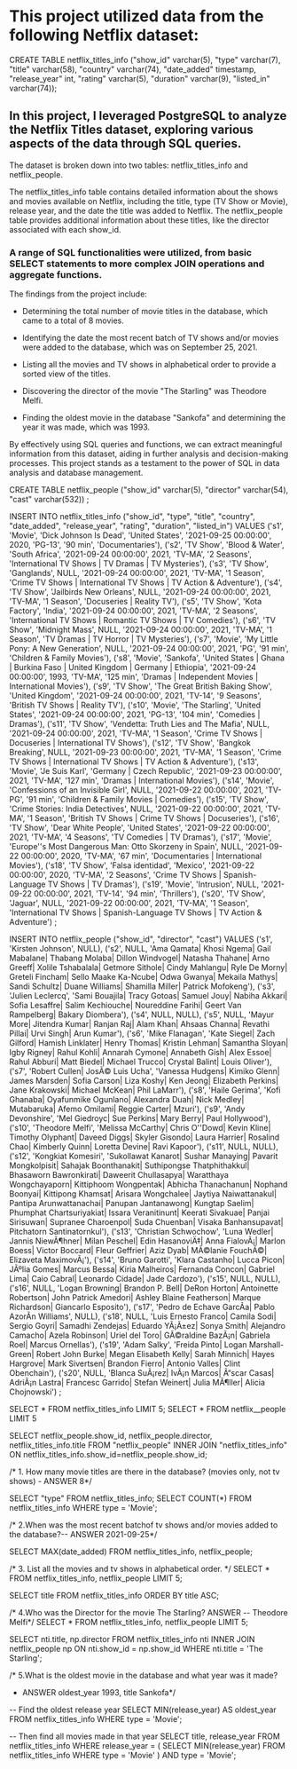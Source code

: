 # This project utilized data from the following Netflix dataset: 
CREATE TABLE netflix_titles_info
("show_id" varchar(5), "type" varchar(7), "title" varchar(58), "country" varchar(74), "date_added" timestamp, "release_year" int, 
"rating" varchar(5), "duration" varchar(9), "listed_in" varchar(74));

## In this project, I leveraged PostgreSQL to analyze the Netflix Titles dataset, exploring various aspects of the data through SQL queries. 
The dataset is broken down into two tables: netflix_titles_info and netflix_people.

The netflix_titles_info table contains detailed information about the shows and movies available on Netflix, including the title,
type (TV Show or Movie), release year, and the date the title was added to Netflix.
The netflix_people table provides additional information about these titles, like the director associated with each show_id.

### A range of SQL functionalities were utilized, from basic SELECT statements to more complex JOIN operations and aggregate functions. 
The findings from the project include:

- Determining the total number of movie titles in the database, which came to a total of 8 movies.

- Identifying the date the most recent batch of TV shows and/or movies were added to the database, which was on September 25, 2021.

- Listing all the movies and TV shows in alphabetical order to provide a sorted view of the titles.

- Discovering the director of the movie "The Starling" was Theodore Melfi.

- Finding the oldest movie in the database "Sankofa" and determining the year it was made, which was 1993.

By effectively using SQL queries and functions, we can extract meaningful information from this dataset, aiding in further analysis and 
decision-making processes. This project stands as a testament to the power of SQL in data analysis and database management.


CREATE TABLE netflix_people
    ("show_id" varchar(5), "director" varchar(54), "cast" varchar(532))
;
    
INSERT INTO netflix_titles_info
    ("show_id", "type", "title", "country", "date_added", "release_year", "rating", "duration", "listed_in")
VALUES
    ('s1', 'Movie', 'Dick Johnson Is Dead', 'United States', '2021-09-25 00:00:00', 2020, 'PG-13', '90 min', 'Documentaries'),
    ('s2', 'TV Show', 'Blood & Water', 'South Africa', '2021-09-24 00:00:00', 2021, 'TV-MA', '2 Seasons', 'International TV Shows | TV Dramas | TV Mysteries'),
    ('s3', 'TV Show', 'Ganglands', NULL, '2021-09-24 00:00:00', 2021, 'TV-MA', '1 Season', 'Crime TV Shows | International TV Shows | TV Action & Adventure'),
    ('s4', 'TV Show', 'Jailbirds New Orleans', NULL, '2021-09-24 00:00:00', 2021, 'TV-MA', '1 Season', 'Docuseries | Reality TV'),
    ('s5', 'TV Show', 'Kota Factory', 'India', '2021-09-24 00:00:00', 2021, 'TV-MA', '2 Seasons', 'International TV Shows | Romantic TV Shows | TV Comedies'),
    ('s6', 'TV Show', 'Midnight Mass', NULL, '2021-09-24 00:00:00', 2021, 'TV-MA', '1 Season', 'TV Dramas | TV Horror | TV Mysteries'),
    ('s7', 'Movie', 'My Little Pony: A New Generation', NULL, '2021-09-24 00:00:00', 2021, 'PG', '91 min', 'Children & Family Movies'),
    ('s8', 'Movie', 'Sankofa', 'United States | Ghana | Burkina Faso | United Kingdom | Germany | Ethiopia', '2021-09-24 00:00:00', 1993, 'TV-MA', '125 min', 'Dramas | Independent Movies | International Movies'),
    ('s9', 'TV Show', 'The Great British Baking Show', 'United Kingdom', '2021-09-24 00:00:00', 2021, 'TV-14', '9 Seasons', 'British TV Shows | Reality TV'),
    ('s10', 'Movie', 'The Starling', 'United States', '2021-09-24 00:00:00', 2021, 'PG-13', '104 min', 'Comedies | Dramas'),
    ('s11', 'TV Show', 'Vendetta: Truth  Lies and The Mafia', NULL, '2021-09-24 00:00:00', 2021, 'TV-MA', '1 Season', 'Crime TV Shows | Docuseries | International TV Shows'),
    ('s12', 'TV Show', 'Bangkok Breaking', NULL, '2021-09-23 00:00:00', 2021, 'TV-MA', '1 Season', 'Crime TV Shows | International TV Shows | TV Action & Adventure'),
    ('s13', 'Movie', 'Je Suis Karl', 'Germany | Czech Republic', '2021-09-23 00:00:00', 2021, 'TV-MA', '127 min', 'Dramas | International Movies'),
    ('s14', 'Movie', 'Confessions of an Invisible Girl', NULL, '2021-09-22 00:00:00', 2021, 'TV-PG', '91 min', 'Children & Family Movies | Comedies'),
    ('s15', 'TV Show', 'Crime Stories: India Detectives', NULL, '2021-09-22 00:00:00', 2021, 'TV-MA', '1 Season', 'British TV Shows | Crime TV Shows | Docuseries'),
    ('s16', 'TV Show', 'Dear White People', 'United States', '2021-09-22 00:00:00', 2021, 'TV-MA', '4 Seasons', 'TV Comedies | TV Dramas'),
    ('s17', 'Movie', 'Europe''s Most Dangerous Man: Otto Skorzeny in Spain', NULL, '2021-09-22 00:00:00', 2020, 'TV-MA', '67 min', 'Documentaries | International Movies'),
    ('s18', 'TV Show', 'Falsa identidad', 'Mexico', '2021-09-22 00:00:00', 2020, 'TV-MA', '2 Seasons', 'Crime TV Shows | Spanish-Language TV Shows | TV Dramas'),
    ('s19', 'Movie', 'Intrusion', NULL, '2021-09-22 00:00:00', 2021, 'TV-14', '94 min', 'Thrillers'),
    ('s20', 'TV Show', 'Jaguar', NULL, '2021-09-22 00:00:00', 2021, 'TV-MA', '1 Season', 'International TV Shows | Spanish-Language TV Shows | TV Action & Adventure')
    ;
    
INSERT INTO netflix_people
    ("show_id", "director", "cast")
VALUES
    ('s1', 'Kirsten Johnson', NULL),
    ('s2', NULL, 'Ama Qamata| Khosi Ngema| Gail Mabalane| Thabang Molaba| Dillon Windvogel| Natasha Thahane| Arno Greeff| Xolile Tshabalala| Getmore Sithole| Cindy Mahlangu| Ryle De Morny| Greteli Fincham| Sello Maake Ka-Ncube| Odwa Gwanya| Mekaila Mathys| Sandi Schultz| Duane Williams| Shamilla Miller| Patrick Mofokeng'),
    ('s3', 'Julien Leclercq', 'Sami Bouajila| Tracy Gotoas| Samuel Jouy| Nabiha Akkari| Sofia Lesaffre| Salim Kechiouche| Noureddine Farihi| Geert Van Rampelberg| Bakary Diombera'),
    ('s4', NULL, NULL),
    ('s5', NULL, 'Mayur More| Jitendra Kumar| Ranjan Raj| Alam Khan| Ahsaas Channa| Revathi Pillai| Urvi Singh| Arun Kumar'),
    ('s6', 'Mike Flanagan', 'Kate Siegel| Zach Gilford| Hamish Linklater| Henry Thomas| Kristin Lehman| Samantha Sloyan| Igby Rigney| Rahul Kohli| Annarah Cymone| Annabeth Gish| Alex Essoe| Rahul Abburi| Matt Biedel| Michael Trucco| Crystal Balint| Louis Oliver'),
    ('s7', 'Robert Cullen| JosÃ© Luis Ucha', 'Vanessa Hudgens| Kimiko Glenn| James Marsden| Sofia Carson| Liza Koshy| Ken Jeong| Elizabeth Perkins| Jane Krakowski| Michael McKean| Phil LaMarr'),
    ('s8', 'Haile Gerima', 'Kofi Ghanaba| Oyafunmike Ogunlano| Alexandra Duah| Nick Medley| Mutabaruka| Afemo Omilami| Reggie Carter| Mzuri'),
    ('s9', 'Andy Devonshire', 'Mel Giedroyc| Sue Perkins| Mary Berry| Paul Hollywood'),
    ('s10', 'Theodore Melfi', 'Melissa McCarthy| Chris O''Dowd| Kevin Kline| Timothy Olyphant| Daveed Diggs| Skyler Gisondo| Laura Harrier| Rosalind Chao| Kimberly Quinn| Loretta Devine| Ravi Kapoor'),
    ('s11', NULL, NULL),
    ('s12', 'Kongkiat Komesiri', 'Sukollawat Kanarot| Sushar Manaying| Pavarit Mongkolpisit| Sahajak Boonthanakit| Suthipongse Thatphithakkul| Bhasaworn Bawronkirati| Daweerit Chullasapya| Waratthaya Wongchayaporn| Kittiphoom Wongpentak| Abhicha Thanachanun| Nophand Boonyai| Kittipong Khamsat| Arisara Wongchalee| Jaytiya Naiwattanakul| Pantipa Arunwattanachai| Panupan Jantanawong| Kungtap Saelim| Phumphat Chartsuriyakiat| Issara Veranitinunt| Keerati Sivakuae| Panjai Sirisuwan| Supranee Charoenpol| Suda Chuenban| Visaka Banhansupavat| Pitchatorn Santinatornkul'),
    ('s13', 'Christian Schwochow', 'Luna Wedler| Jannis NiewÃ¶hner| Milan Peschel| Edin HasanoviÄ‡| Anna FialovÃ¡| Marlon Boess| Victor Boccard| Fleur Geffrier| Aziz Dyab| MÃ©lanie FouchÃ©| Elizaveta MaximovÃ¡'),
    ('s14', 'Bruno Garotti', 'Klara Castanho| Lucca Picon| JÃºlia Gomes| Marcus Bessa| Kiria Malheiros| Fernanda Concon| Gabriel Lima| Caio Cabral| Leonardo Cidade| Jade Cardozo'),
    ('s15', NULL, NULL),
    ('s16', NULL, 'Logan Browning| Brandon P. Bell| DeRon Horton| Antoinette Robertson| John Patrick Amedori| Ashley Blaine Featherson| Marque Richardson| Giancarlo Esposito'),
    ('s17', 'Pedro de Echave GarcÃ­a| Pablo AzorÃ­n Williams', NULL),
    ('s18', NULL, 'Luis Ernesto Franco| Camila Sodi| Sergio Goyri| Samadhi Zendejas| Eduardo YÃ¡Ã±ez| Sonya Smith| Alejandro Camacho| Azela Robinson| Uriel del Toro| GÃ©raldine BazÃ¡n| Gabriela Roel| Marcus Ornellas'),
    ('s19', 'Adam Salky', 'Freida Pinto| Logan Marshall-Green| Robert John Burke| Megan Elisabeth Kelly| Sarah Minnich| Hayes Hargrove| Mark Sivertsen| Brandon Fierro| Antonio Valles| Clint Obenchain'),
    ('s20', NULL, 'Blanca SuÃ¡rez| IvÃ¡n Marcos| Ã“scar Casas| AdriÃ¡n Lastra| Francesc Garrido| Stefan Weinert| Julia MÃ¶ller| Alicia Chojnowski')
    ;



SELECT * FROM netflix_titles_info LIMIT 5;
SELECT * FROM netflix__people LIMIT 5

SELECT netflix_people.show_id, netflix_people.director, 
netflix_titles_info.title
FROM "netflix_people"
INNER JOIN "netflix_titles_info"
ON netflix_titles_info.show_id=netflix_people.show_id;

/* 1. How many movie titles are there in the database? 
(movies only, not tv shows) - ANSWER 8*/

SELECT "type" 
FROM netflix_titles_info;
SELECT COUNT(*) FROM netflix_titles_info
WHERE type = 'Movie';

/* 2.When was the most recent batchof tv shows and/or movies added to 
the database?-- ANSWER 2021-09-25*/

SELECT MAX(date_added) 
FROM netflix_titles_info, netflix_people;

/* 3. List all the movies and tv shows in alphabetical order. */
SELECT * FROM netflix_titles_info, netflix_people LIMIT 5;

SELECT title
FROM netflix_titles_info
ORDER BY title ASC;

/* 4.Who was the Director for the movie The Starling? ANSWER -- Theodore Melfi*/
SELECT * 
FROM netflix_titles_info, netflix_people LIMIT 5;

SELECT 	nti.title, np.director
FROM netflix_titles_info nti
INNER JOIN netflix_people np
ON nti.show_id = np.show_id
WHERE nti.title = 'The Starling';

/* 5.What is the oldest movie in the database and what year was it made?
- ANSWER oldest_year 1993, title Sankofa*/


-- Find the oldest release year
SELECT MIN(release_year) AS oldest_year
FROM netflix_titles_info
WHERE type = 'Movie';

-- Then find all movies made in that year
SELECT title, release_year 
FROM netflix_titles_info
WHERE release_year = (
    SELECT MIN(release_year) 
    FROM netflix_titles_info
    WHERE type = 'Movie'
) AND type = 'Movie';
